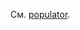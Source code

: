 См. [populator](https://github.com/alexanderfefelov/docker-bgbilling/tree/master/populator/container/app).
